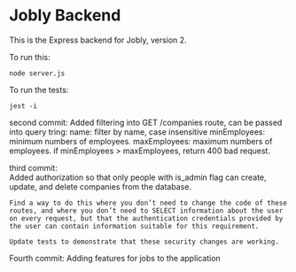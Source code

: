 # Jobly Backend

This is the Express backend for Jobly, version 2.

To run this:

    node server.js
    
To run the tests:

    jest -i

second commit:
    Added filtering into GET /companies route, can be passed into
    query tring:
        name: filter by name, case insensitive
        minEmployees: minimum numbers of employees.
        maxEmployees: maximum numbers of employees.
        if minEmployees > maxEmployees, return 400 bad request.

third commit:  
    Added authorization so that only people with is_admin flag can
    create, update, and delete companies from the database.
    

    Find a way to do this where you don’t need to change the code of these routes, and where you don’t need to SELECT information about the user on every request, but that the authentication credentials provided by the user can contain information suitable for this requirement.

    Update tests to demonstrate that these security changes are working.


Fourth commit: Adding features for jobs to the application